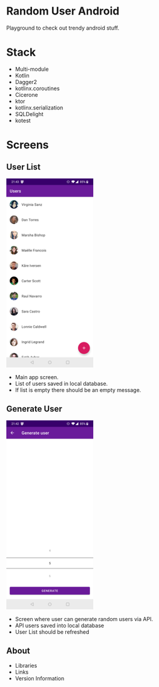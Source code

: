 # Random User Android

Playground to check out trendy android stuff.

# Stack

- Multi-module
- Kotlin
- Dagger2
- kotlinx.coroutines
- Cicerone
- ktor
- kotlinx.serialization
- SQLDelight
- kotest

# Screens

## User List

<img height="500" src="web/img/screen-userlist.png" />

- Main app screen.
- List of users saved in local database.
- If list is empty there should be an empty message.

## Generate User

<img height="500" src="web/img/screen-generate-user.png" />

- Screen where user can generate random users via API.
- API users saved into local database
- User List should be refreshed

## About

- Libraries
- Links
- Version Information
